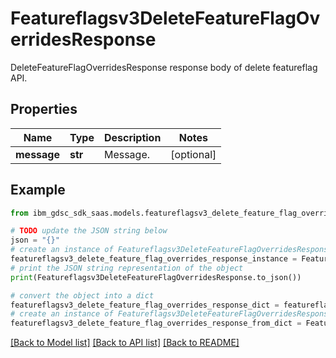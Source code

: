 # Featureflagsv3DeleteFeatureFlagOverridesResponse

DeleteFeatureFlagOverridesResponse response body of delete featureflag API.

## Properties

Name | Type | Description | Notes
------------ | ------------- | ------------- | -------------
**message** | **str** | Message. | [optional] 

## Example

```python
from ibm_gdsc_sdk_saas.models.featureflagsv3_delete_feature_flag_overrides_response import Featureflagsv3DeleteFeatureFlagOverridesResponse

# TODO update the JSON string below
json = "{}"
# create an instance of Featureflagsv3DeleteFeatureFlagOverridesResponse from a JSON string
featureflagsv3_delete_feature_flag_overrides_response_instance = Featureflagsv3DeleteFeatureFlagOverridesResponse.from_json(json)
# print the JSON string representation of the object
print(Featureflagsv3DeleteFeatureFlagOverridesResponse.to_json())

# convert the object into a dict
featureflagsv3_delete_feature_flag_overrides_response_dict = featureflagsv3_delete_feature_flag_overrides_response_instance.to_dict()
# create an instance of Featureflagsv3DeleteFeatureFlagOverridesResponse from a dict
featureflagsv3_delete_feature_flag_overrides_response_from_dict = Featureflagsv3DeleteFeatureFlagOverridesResponse.from_dict(featureflagsv3_delete_feature_flag_overrides_response_dict)
```
[[Back to Model list]](../README.md#documentation-for-models) [[Back to API list]](../README.md#documentation-for-api-endpoints) [[Back to README]](../README.md)


